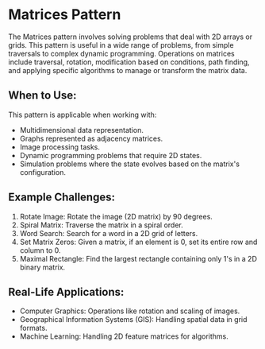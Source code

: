 # Matrices Pattern
The Matrices pattern involves solving problems that deal with 2D arrays or grids. This pattern is useful in a wide range of problems, from simple traversals to complex dynamic programming. Operations on matrices include traversal, rotation, modification based on conditions, path finding, and applying specific algorithms to manage or transform the matrix data.

## When to Use:
This pattern is applicable when working with:

* Multidimensional data representation.
* Graphs represented as adjacency matrices.
* Image processing tasks.
* Dynamic programming problems that require 2D states.
* Simulation problems where the state evolves based on the matrix's configuration.

## Example Challenges:
1. Rotate Image: Rotate the image (2D matrix) by 90 degrees.
2. Spiral Matrix: Traverse the matrix in a spiral order.
3. Word Search: Search for a word in a 2D grid of letters.
4. Set Matrix Zeros: Given a matrix, if an element is 0, set its entire row and column to 0.
5. Maximal Rectangle: Find the largest rectangle containing only 1's in a 2D binary matrix.

## Real-Life Applications:
* Computer Graphics: Operations like rotation and scaling of images.
* Geographical Information Systems (GIS): Handling spatial data in grid formats.
* Machine Learning: Handling 2D feature matrices for algorithms.
